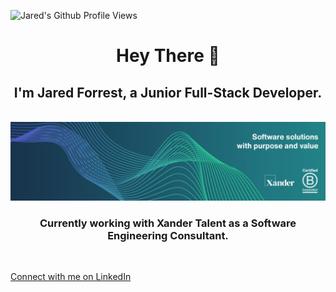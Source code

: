 ![Jared's Github Profile Views](https://komarev.com/ghpvc/?username=jaredforrest)


<h1 align="center">Hey There 👋</h1>
<h2 align="center">I'm Jared Forrest, a Junior Full-Stack Developer.</h2>
<br>
<div align="center">
  <img src="https://raw.githubusercontent.com/jaredforrest/jaredforrest/master/assets/images/LinkedIn%20Software%20%26%20Data%20Engineering.png"></img>
  <br>
  <h3>Currently working with Xander Talent as a Software Engineering Consultant.</h3>
</div>
<br>

<p><a href="https://www.linkedin.com/in/jared-forrest-/">Connect with me on LinkedIn</a>

<!--
**jaredforrest/jaredforrest** is a ✨ _special_ ✨ repository because its `README.md` (this file) appears on your GitHub profile.

Here are some ideas to get you started:

- 🔭 I’m currently working on ...
- 🌱 I’m currently learning ...
- 👯 I’m looking to collaborate on ...
- 🤔 I’m looking for help with ...
- 💬 Ask me about ...
- 📫 How to reach me: ...
- 😄 Pronouns: ...
- ⚡ Fun fact: ...
-->
